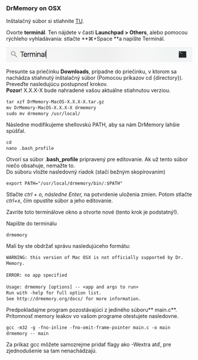 ### DrMemory on OSX

Inštalačný súbor si stiahnite [TU](https://github.com/DynamoRIO/drmemory/wiki/Downloads).

Ovorte **terminál**. Ten nájdete v časti **Launchpad &gt; Others**, alebo pomocou rýchleho vyhladávania: stlačte **⌘+Space **a napíšte Terminál.

![](/assets/OSX_terminal.png) 

Presunte sa priečinku **Downloads**, prípadne do priečinku, v ktorom sa nachádza stiahnutý inštalačný súbor \(Pomocou príkazov cd {directory}\). Preveďte nasledujúcu postupnosť krokov.  
**Pozor**! X.X.X-X bude nahradené vašou aktuálne stiahnutou verziou.

```terminal
tar xzf DrMemory-MacOS-X.X.X-X.tar.gz
mv DrMemory-MacOS-X.X.X-X drmemory
sudo mv drmemory /usr/local/
```

Následne modifikujeme shellovskú PATH, aby sa nám DrMemory lahšie spúšťal.

```terminal
cd
nano .bash_profile
```

Otvorí sa súbor .**bash\_profile** pripravený pre editovanie. Ak už tento súbor niečo obsahuje, nemažte to.  
Do súboru vložte nasledovný riadok \(stačí bežným skopírovaním\)

```terminal
export PATH="/usr/local/drmemory/bin/:$PATH"
```

Stlačte _ctrl + o, následne Enter,_ na potvrdenie uloženia zmien. Potom stlačte _ctrl+x_, čím opustíte súbor a jeho editovanie.

Zavrite toto terminálove okno a otvorte nové \(tento krok je podstatný!\).

Napíšte do terminálu

```termi
drmemory
```

Mali by ste obdržať správu nasledujúceho formátu:

```terminal
WARNING: this version of Mac OSX is not officially supported by Dr. Memory.

ERROR: no app specified

Usage: drmemory [options] -- <app and args to run>
Run with -help for full option list.
See http://drmemory.org/docs/ for more information.
```

Predpokladajme program pozostávajúci z jediného súboru** main.c**. Prítomnosť memory leakov vo vašom programe otestujete nasledovne.

```terminal
gcc -m32 -g -fno-inline -fno-omit-frame-pointer main.c -o main
drmemory -- main
```

Za príkaz gcc môžete samozrejme pridať flagy ako -Wextra atď, pre zjednodušenie sa tam nenachádzajú.

